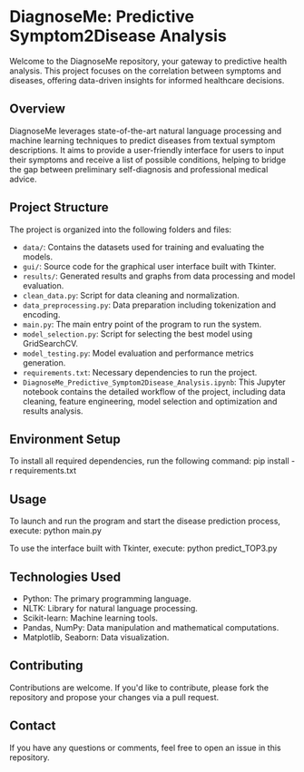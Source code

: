 # DiagnoseMe: Predictive Symptom2Disease Analysis
Welcome to the DiagnoseMe repository, your gateway to predictive health analysis. This project focuses on the correlation between symptoms and diseases, offering data-driven insights for informed healthcare decisions.

## Overview
DiagnoseMe leverages state-of-the-art natural language processing and machine learning techniques to predict diseases from textual symptom descriptions. It aims to provide a user-friendly interface for users to input their symptoms and receive a list of possible conditions, helping to bridge the gap between preliminary self-diagnosis and professional medical advice.

## Project Structure
The project is organized into the following folders and files:

- `data/`: Contains the datasets used for training and evaluating the models.
- `gui/`: Source code for the graphical user interface built with Tkinter.
- `results/`: Generated results and graphs from data processing and model evaluation.
- `clean_data.py`: Script for data cleaning and normalization.
- `data_preprocessing.py`: Data preparation including tokenization and encoding.
- `main.py`: The main entry point of the program to run the system.
- `model_selection.py`: Script for selecting the best model using GridSearchCV.
- `model_testing.py`: Model evaluation and performance metrics generation.
- `requirements.txt`: Necessary dependencies to run the project.
- `DiagnoseMe_Predictive_Symptom2Disease_Analysis.ipynb`: This Jupyter notebook contains the detailed workflow of the project, including data cleaning, feature engineering, model selection and optimization and results analysis. 

## Environment Setup
To install all required dependencies, run the following command:
          pip install -r requirements.txt

## Usage
To launch and run the program and start the disease prediction process, execute:
          python main.py

To use the interface built with Tkinter, execute:
          python predict_TOP3.py

## Technologies Used
- Python: The primary programming language.
- NLTK: Library for natural language processing.
- Scikit-learn: Machine learning tools.
- Pandas, NumPy: Data manipulation and mathematical computations.
- Matplotlib, Seaborn: Data visualization.

## Contributing
Contributions are welcome. If you'd like to contribute, please fork the repository and propose your changes via a pull request.

## Contact
If you have any questions or comments, feel free to open an issue in this repository.



